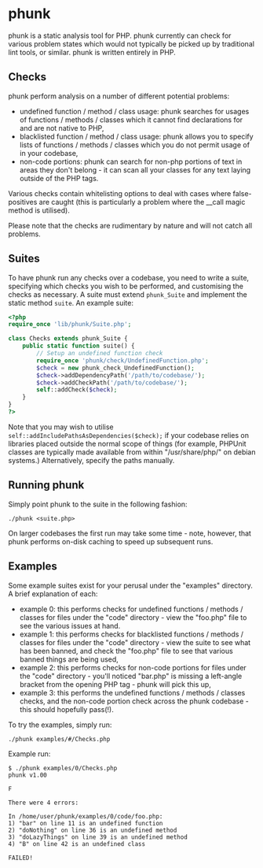 phunk
=====

phunk is a static analysis tool for PHP. phunk currently can check for various problem states which would not typically
be picked up by traditional lint tools, or similar. phunk is written entirely in PHP.

Checks
------

phunk perform analysis on a number of different potential problems:
* undefined function / method / class usage: phunk searches for usages of functions / methods / classes which it cannot
   find declarations for and are not native to PHP,
* blacklisted function / method / class usage: phunk allows you to specify lists of functions / methods / classes
   which you do not permit usage of in your codebase,
* non-code portions: phunk can search for non-php portions of text in areas they don't belong - it can scan all your
  classes for any text laying outside of the PHP tags.

Various checks contain whitelisting options to deal with cases where false-positives are caught (this is particularly
a problem where the __call magic method is utilised).

Please note that the checks are rudimentary by nature and will not catch all problems.

Suites
------

To have phunk run any checks over a codebase, you need to write a suite, specifying which checks you wish to be
performed, and customising the checks as necessary. A suite must extend `phunk_Suite` and implement the static method
`suite`. An example suite:

```php
<?php
require_once 'lib/phunk/Suite.php';

class Checks extends phunk_Suite {
	public static function suite() {
		// Setup an undefined function check
		require_once 'phunk/check/UndefinedFunction.php';
		$check = new phunk_check_UndefinedFunction();
		$check->addDependencyPath('/path/to/codebase/');
		$check->addCheckPath('/path/to/codebase/');
		self::addCheck($check);
	}
}
?>
```

Note that you may wish to utilise `self::addIncludePathsAsDependencies($check);` if your codebase relies on libraries
placed outside the normal scope of things (for example, PHPUnit classes are typically made available from within
"/usr/share/php/" on debian systems.) Alternatively, specify the paths manually.

Running phunk
-------------
Simply point phunk to the suite in the following fashion:

	./phunk <suite.php>

On larger codebases the first run may take some time - note, however, that phunk performs on-disk caching to speed up
subsequent runs.

Examples
--------

Some example suites exist for your perusal under the "examples" directory. A brief explanation of each:
* example 0: this performs checks for undefined functions / methods / classes for files under the "code" directory -
  view the "foo.php" file to see the various issues at hand.
* example 1: this performs checks for blacklisted functions / methods / classes for files under the "code" directory -
  view the suite to see what has been banned, and check the "foo.php" file to see that various banned things are being
  used,
* example 2: this performs checks for non-code portions for files under the "code" directory - you'll noticed "bar.php"
  is missing a left-angle bracket from the opening PHP tag - phunk will pick this up,
* example 3: this performs the undefined functions / methods / classes checks, and the non-code portion check across
  the phunk codebase - this should hopefully pass(!).

To try the examples, simply run:

	./phunk examples/#/Checks.php

Example run:

	$ ./phunk examples/0/Checks.php
	phunk v1.00

	F

	There were 4 errors:

	In /home/user/phunk/examples/0/code/foo.php:
	1) "bar" on line 11 is an undefined function
	2) "doNothing" on line 36 is an undefined method
	3) "doLazyThings" on line 39 is an undefined method
	4) "B" on line 42 is an undefined class

	FAILED!
